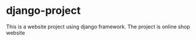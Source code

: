# django-project
This is a website project using django framework. The project is online shop website
